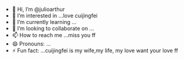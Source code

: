 - 👋 Hi, I’m @julioarthur
- 👀 I’m interested in ...love cuijingfei
- 🌱 I’m currently learning ...
- 💞️ I’m looking to collaborate on ...
- 📫 How to reach me ...miss you ff
- 😄 Pronouns: ...
- ⚡ Fun fact: ...cuijingfei is my wife,my life, my love
want your love ff
<!---you and family,you are my family
julioarthur/julioarthur is a ✨ special ✨ repository because its `README.md` (this file) appears on your GitHub profile.
You can click the Preview link to take a look at your changes.
--->
